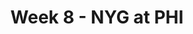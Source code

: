 ---
layout: game
title: Week 8 - NYG at PHI
season: 1999
game_id: 1999_08_NYG_PHI
away_team: NYG
home_team: PHI
---